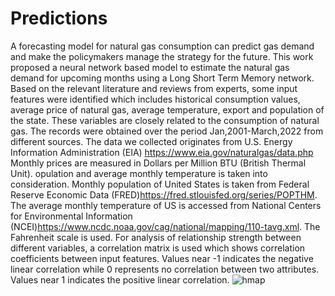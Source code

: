 # Predictions
A forecasting model for natural gas consumption can predict gas demand and make the policymakers manage the strategy for the future.
This work proposed a neural network based model to estimate the natural gas demand for upcoming months using a Long Short Term Memory network.
Based on the relevant literature and reviews from experts, some input features were identified which includes historical consumption values, average price of natural gas, average temperature, export and population of the state. These variables are closely related to the 
consumption of natural gas. 
The records were obtained over the period Jan,2001-March,2022 from different sources. The data we collected originates from U.S. Energy Information Administration (EIA) https://www.eia.gov/naturalgas/data.php
Monthly prices are measured in Dollars per Million BTU (British Thermal Unit). opulation and average monthly temperature is taken into consideration. 
Monthly population of United States is taken from Federal Reserve Economic Data (FRED)https://fred.stlouisfed.org/series/POPTHM.
The average monthly temperature of US is accessed from National Centers for Environmental Information (NCEI)https://www.ncdc.noaa.gov/cag/national/mapping/110-tavg.xml.
The Fahrenheit scale is used.
For analysis of relationship strength between different variables, a correlation matrix is used which shows correlation coefficients between input features. Values near -1 indicates the negative linear correlation while
0 represents no correlation between two attributes.  Values near 1 indicates the positive linear correlation. 
![hmap](https://github.com/sonijee/Predictions/assets/136623761/d8f65896-78b0-4ef1-9e7e-42182b38c086)

